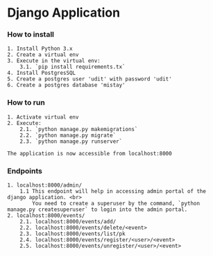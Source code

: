 # **Django Application**
### How to install
    1. Install Python 3.x
    2. Create a virtual env
    3. Execute in the virtual env:
        3.1. `pip install requirements.tx`
    4. Install PostgresSQL
    5. Create a postgres user 'udit' with password 'udit'
    6. Create a postgres database 'mistay'
### How to run
    1. Activate virtual env
    2. Execute:
        2.1. `python manage.py makemigrations`
        2.2. `python manage.py migrate`
        2.3. `python manage.py runserver`

    The application is now accessible from localhost:8000

### Endpoints
    1. localhost:8000/admin/
        1.1 This endpoint will help in accessing admin portal of the django application. <br>
            You need to create a superuser by the command, `python manage.py createsuperuser` to login into the admin portal.
    2. localhost:8000/events/
        2.1. localhost:8000/events/add/
        2.2. localhost:8000/events/delete/<event>
        2.3. localhost:8000/events/list/pk
        2.4. localhost:8000/events/register/<user>/<event>
        2.5. localhost:8000/events/unregister/<user>/<event>